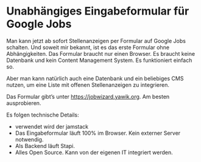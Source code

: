 # Unabhängiges Eingabeformular für Google Jobs

Man kann jetzt ab sofort Stellenanzeigen per Formular auf Google Jobs schalten. Und soweit mir bekannt, ist es das erste Formular ohne Abhängigkeiten. Das Formular braucht nur einen Browser. Es braucht keine Datenbank und kein Content Management System. Es funktioniert einfach so.

Aber man kann natürlich auch eine Datenbank und ein beliebiges CMS nutzen, um eine Liste mit offenen Stellenanzeigen zu integrieren.

Das Formular gibt’s unter https://jobwizard.yawik.org. Am besten ausprobieren.

Es folgen technische Details:

* verwendet wird der jamstack
* Das Eingabeformular läuft 100% im Browser. Kein externer Server notwendig.
* Als Backend läuft Stapi.
* Alles Open Source. Kann von der eigenen IT integriert werden.
